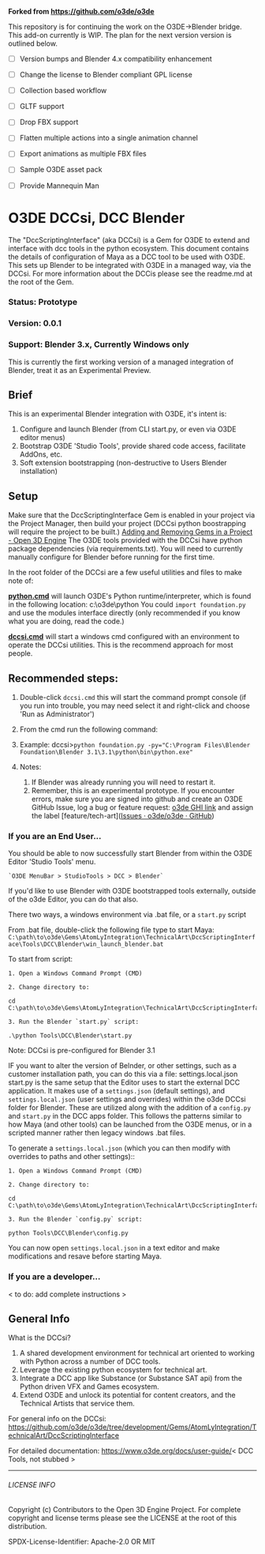 **Forked from https://github.com/o3de/o3de**

This repository is for continuing the work on the O3DE->Blender bridge. This add-on currently is WIP. The plan for the next version version is outlined below.


- [ ] Version bumps and Blender 4.x compatibility enhancement

- [ ] Change the license to Blender compliant GPL license

- [ ] Collection based workflow

- [ ] GLTF support

- [ ] Drop FBX support

- [ ] Flatten multiple actions into a single animation channel

- [ ] Export animations as multiple FBX files 

- [ ] Sample O3DE asset pack

- [ ] Provide Mannequin Man





# O3DE DCCsi, DCC Blender

The "DccScriptingInterface" (aka DCCsi) is a Gem for O3DE to extend and interface with dcc tools in the python ecosystem.  This document contains the details of configuration of Maya as a DCC tool to be used with O3DE.  This sets up Blender to be integrated with O3DE in a managed way, via the DCCsi. For more information about the DCCis please see the readme.md at the root of the Gem.

### Status: Prototype

### Version: 0.0.1

### Support: Blender 3.x, Currently Windows only

This is currently the first working version of a managed integration of Blender, treat it as an Experimental Preview.

## Brief

This is an experimental Blender integration with O3DE, it's intent is:

1. Configure and launch Blender (from CLI start.py, or even via O3DE editor menus)
2. Bootstrap O3DE 'Studio Tools', provide shared code access, facilitate AddOns, etc.
3. Soft extension bootstrapping (non-destructive to Users Blender installation)

## Setup

Make sure that the DccScriptingInterface Gem is enabled in your project via the Project Manager, then build your project (DCCsi python boostrapping will require the project to be built.) [Adding and Removing Gems in a Project - Open 3D Engine](https://www.o3de.org/docs/user-guide/project-config/add-remove-gems/)  The O3DE tools provided with the DCCsi have python package dependencies (via requirements.txt).  You will need to currently manually configure for Blender before running for the first time.

In the root folder of the DCCsi are a few useful utilities and files to make note of:

****<u>python.cmd</u>**** will launch O3DE's Python runtime/interpreter, which is found in the following location: c:\o3de\python You could  `import foundation.py`  and use the modules interface directly (only recommended if you know what you are doing, read the code.)

**<u>dccsi.cmd</u>** will start a windows cmd configured with an environment to operate the DCCsi utilities. This is the recommend approach for most people.

## Recommended steps:

1. Double-click `dccsi.cmd` this will start the command prompt console (if you run into trouble, you may need select it and right-click and choose 'Run as Administrator')

2. From the cmd run the following command:

3. Example: dccsi>`python foundation.py -py="C:\Program Files\Blender Foundation\Blender 3.1\3.1\python\bin\python.exe"`

4. Notes:
   
   1. If Blender was already running you will need to restart it.
   2. Remember, this is an experimental prototype.  If you encounter errors, make sure you are signed into github and create an O3DE GitHub Issue, log a bug or feature request: [o3de GHI link](https://github.com/o3de/o3de/issues/new/choose) and assign the label [feature/tech-art]([Issues · o3de/o3de · GitHub](https://github.com/o3de/o3de/labels/feature%2Ftech-art)) 

### If you are an End User...

You should be able to now successfully start Blender from within the O3DE Editor 'Studio Tools' menu.

    `O3DE MenuBar > StudioTools > DCC > Blender`

If you'd like to use Blender with O3DE bootstrapped tools externally, outside of the o3de Editor, you can do that also.

There two ways, a windows environment via .bat file, or a `start.py` script

From .bat file, double-click the following file type to start Maya: `C:\path\to\o3de\Gems\AtomLyIntegration\TechnicalArt\DccScriptingInterface\Tools\DCC\Blender\win_launch_blender.bat`

To start from script:

    1. Open a Windows Command Prompt (CMD)

    2. Change directory to: 

```batch
cd C:\path\to\o3de\Gems\AtomLyIntegration\TechnicalArt\DccScriptingInterface
```

    3. Run the Blender `start.py` script:

```batch
.\python Tools\DCC\Blender\start.py
```

Note: DCCsi is pre-configured for Blender 3.1

IF you want to alter the version of Belnder, or other settings, such as a customer installation path, you can do this via a file: settings.local.json
start.py is the same setup that the Editor uses to start the external DCC application.  It makes use of a `settings.json` (default settings), and `settings.local.json` (user settings and overrides) within the o3de DCCsi folder for Blender.  These are utilized along with the addition of a `config.py` and `start.py` in the DCC apps folder. This follows the patterns similar to how Maya (and other tools) can be launched from the O3DE menus, or in a scripted manner rather then legacy windows .bat files.

To generate a `settings.local.json` (which you can then modify with overrides to paths and other settings)::

    1. Open a Windows Command Prompt (CMD)

    2. Change directory to: 

```batch
cd C:\path\to\o3de\Gems\AtomLyIntegration\TechnicalArt\DccScriptingInterface
```

    3. Run the Blender `config.py` script:

```batch
python Tools\DCC\Blender\config.py
```

You can now open `settings.local.json` in a text editor and make modifications and resave before starting Maya.

### If you are a developer...

< to do: add complete instructions >

## General Info

What is the DCCsi?

1. A shared development environment for technical art oriented to working with Python across a number of DCC tools.
2. Leverage the existing python ecosystem for technical art.
3. Integrate a DCC app like Substance (or Substance SAT api) from the Python driven VFX and Games ecosystem.
4. Extend O3DE and unlock its potential for content creators, and the Technical Artists that service them.

For general info on the DCCsi:
https://github.com/o3de/o3de/tree/development/Gems/AtomLyIntegration/TechnicalArt/DccScriptingInterface

For detailed documentation:
https://www.o3de.org/docs/user-guide/< DCC Tools, not stubbed >

---

###### LICENSE INFO

Copyright (c) Contributors to the Open 3D Engine Project.
For complete copyright and license terms please see the LICENSE at the root of this distribution.

SPDX-License-Identifier: Apache-2.0 OR MIT

